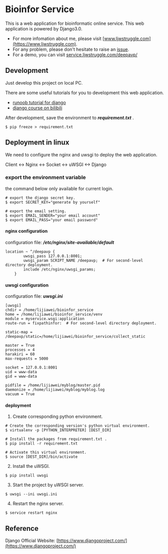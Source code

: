 # Bioinfor Service

This is a web application for bioinformatic online service. This web application is powered by Django3.0.
- For more infomation about me, please visit [www.ljwstruggle.com](https://www.ljwstruggle.com).
- For any problem, please don't hesitate to raise an [issue](https://github.com/jiawei6636/bioinfor_service/issues).
- For a demo, you can visit [service.ljwstruggle.com/deepavp/](https://service.ljwstruggle.com/deepavp/)

## Development

Just develop this project on local PC.

There are some useful tutorials for you to development this web application.
- [runoob tutorial for django](https://www.runoob.com/django/django-tutorial.html)
- [django course on bilibili](https://space.bilibili.com/252028233)

After development, save the environment to ***requirement.txt*** .

```shell
$ pip freeze > requirement.txt
```

## Deployment in linux

We need to configure the nginx and uwsgi to deploy the web application.

Client <-> Nginx <-> Socket <-> uWSGI <-> Django

### export the environment variable
the command below only available for current login.

```shell
# export the django secret key.
$ export SECRET_KEY="generate by yourself"

# export the email setting.
$ export EMAIL_SENDER="your email account"
$ export EMAIL_PASS="your email password"
```

#### nginx configuration
configuration file: ***/etc/nginx/site-available/default***
```
location ~ ^/deepavp {
        uwsgi_pass 127.0.0.1:8001;
        uwsgi_param SCRIPT_NAME /deepavp;  # For second-level directory deployment.
        include /etc/nginx/uwsgi_params;
    }
```

#### uwsgi configuration
configuration file: ***uwsgi.ini***
```
[uwsgi]
chdir = /home/lijiawei/bioinfor_service
home = /home/lijiawei/bioinfor_service/venv
module = myservice.wsgi:application
route-run = fixpathinfor:  # For second-level directory deployment.

static-map = /deepavp/static=/home/lijiawei/bioinfor_service/collect_static

master = True
processes = 4
harakiri = 60
max-requests = 5000

socket = 127.0.0.1:8001
uid = www-data
gid = www-data

pidfile = /home/lijiawei/myblog/master.pid
daemonize = /home/lijiawei/myblog/myblog.log
vacuum = True
```

#### deployment

1. Create corresponding python environment.

```shell
# Create the corresponding version's python virtual environment.
$ virtualenv -p [PYTHON_INTERPRETER] [DEST_DIR]

# Install the packages from requirement.txt .
$ pip install -r requirement.txt

# Activate this virtual environment.
$ source [DEST_DIR]/bin/activate
```

2. Install the uWSGI.

```shell
$ pip install uwsgi
```

3. Start the project by uWSGI server.

```shell
$ uwsgi --ini uwsgi.ini
```

4. Restart the nginx server.

```shell
$ service restart nginx
```

## Reference
Django Official Website: [https://www.djangoproject.com/](https://www.djangoproject.com/)
